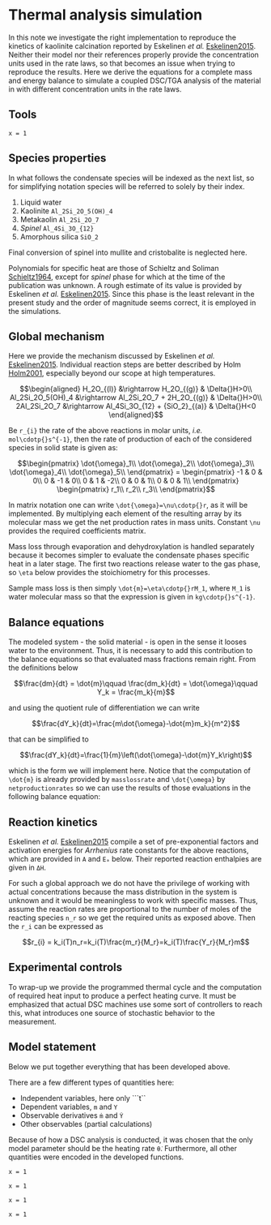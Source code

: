 # Thermal analysis simulation

In this note we investigate the right implementation to reproduce the kinetics of kaolinite calcination reported by Eskelinen *et al.* [Eskelinen2015](@cite). Neither their model nor their references properly provide the concentration units used in the rate laws, so that becomes an issue when trying to reproduce the results. Here we derive the equations for a complete mass and energy balance to simulate a coupled DSC/TGA analysis of the material in with different concentration units in the rate laws.

## Tools

```@example tutorial
x = 1
```

## Species properties

In what follows the condensate species will be indexed as the next list, so for simplifying notation species will be referred to solely by their index.

1. Liquid water
1. Kaolinite ``Al_2Si_2O_5(OH)_4``
1. Metakaolin ``Al_2Si_2O_7``
1. *Spinel* ``Al_4Si_3O_{12}``
1. Amorphous silica ``SiO_2``

Final conversion of spinel into mullite and cristobalite is neglected here.

Polynomials for specific heat are those of Schieltz and Soliman [Schieltz1964](@cite), except for *spinel* phase for which at the time of the publication was unknown. A rough estimate of its value is provided by Eskelinen *et al.* [Eskelinen2015](@cite). Since this phase is the least relevant in the present study and the  order of magnitude seems correct, it is employed in the simulations.

## Global mechanism

Here we provide the mechanism discussed by Eskelinen *et al.* [Eskelinen2015](@cite). Individual reaction steps are better described by Holm [Holm2001](@cite), especially beyond our scope at high temperatures.

```math
\begin{aligned}
H_2O_{(l)} &\rightarrow H_2O_{(g)} & \Delta{}H>0\\
Al_2Si_2O_5(OH)_4 &\rightarrow Al_2Si_2O_7 + 2H_2O_{(g)} & \Delta{}H>0\\
2Al_2Si_2O_7 &\rightarrow Al_4Si_3O_{12} + {SiO_2}_{(a)} & \Delta{}H<0
\end{aligned}
```
Be ``r_{i}`` the rate of the above reactions in molar units, *i.e.* ``mol\cdotp{}s^{-1}``, then the rate of production of each of the considered species in solid state is given as:

```math
\begin{pmatrix}
\dot{\omega}_1\\
\dot{\omega}_2\\
\dot{\omega}_3\\
\dot{\omega}_4\\
\dot{\omega}_5\\
\end{pmatrix}
=
\begin{pmatrix}
 -1 &  0 &  0\\
  0 & -1 &  0\\
  0 &  1 & -2\\
  0 &  0 &  1\\
  0 &  0 &  1\\
\end{pmatrix}
\begin{pmatrix}
r_1\\
r_2\\
r_3\\
\end{pmatrix}
```

In matrix notation one can write ``\dot{\omega}=\nu\cdotp{}r``, as it will be implemented. By multiplying each element of the resulting array by its molecular mass we get the net production rates in mass units. Constant ``\nu`` provides the required coefficients matrix.

Mass loss through evaporation and dehydroxylation is handled separately because it becomes simpler to evaluate the condensate phases specific heat in a later stage. The first two reactions release water to the gas phase, so ``\eta`` below provides the stoichiometry for this processes.

Sample mass loss is then simply ``\dot{m}=\eta\cdotp{}rM_1``, where ``M_1`` is water molecular mass so that the expression is given in ``kg\cdotp{}s^{-1}``.

## Balance equations

The modeled system - the solid material - is open in the sense it looses water to the environment. Thus, it is necessary to add this contribution to the balance equations so that evaluated mass fractions remain right. From the definitions below

```math
\frac{dm}{dt} = \dot{m}\qquad
\frac{dm_k}{dt} = \dot{\omega}\qquad
Y_k = \frac{m_k}{m}
```

and using the quotient rule of differentiation we can write

```math
\frac{dY_k}{dt}=\frac{m\dot{\omega}-\dot{m}m_k}{m^2}
```

that can be simplified to

```math
\frac{dY_k}{dt}=\frac{1}{m}\left(\dot{\omega}-\dot{m}Y_k\right)
```

which is the form we will implement here. Notice that the computation of ``\dot{m}`` is already provided by `masslossrate` and ``\dot{\omega}`` by `netproductionrates` so we can use the results of those evaluations in the following balance equation:

## Reaction kinetics

Eskelinen *et al.* [Eskelinen2015](@cite) compile a set of pre-exponential factors and activation energies for *Arrhenius* rate constants for the above reactions, which are provided in `A` and `Eₐ` below. Their reported reaction enthalpies are given in ``ΔH``.

For such a global approach we do not have the privilege of working with actual concentrations because the mass distribution in the system is unknown and it would be meaningless to work with specific masses. Thus, assume the reaction rates are proportional to the number of moles of the reacting species ``n_r`` so we get the required units as exposed above. Then the ``r_i`` can be expressed as

```math
r_{i} = k_i(T)n_r=k_i(T)\frac{m_r}{M_r}=k_i(T)\frac{Y_r}{M_r}m
```

## Experimental controls

To wrap-up we provide the programmed thermal cycle and the computation of required heat input to produce a perfect heating curve. It must be emphasized that actual DSC machines use some sort of controllers to reach this, what introduces one source of stochastic behavior to the measurement.

## Model statement

Below we put together everything that has been developed above.

There are a few different types of quantities here:

- Independent variables, here only ```t``
- Dependent variables, ``m`` and ``Y``
- Observable derivatives ``ṁ`` and ``Ẏ``
- Other observables (partial calculations)

Because of how a DSC analysis is conducted, it was chosen that the only model parameter should be the heating rate ``θ̇``. Furthermore, all other quantities were encoded in the developed functions.

```@example tutorial
x = 1
```

```@example tutorial
x = 1
```

```@example tutorial
x = 1
```

```@example tutorial
x = 1
```
